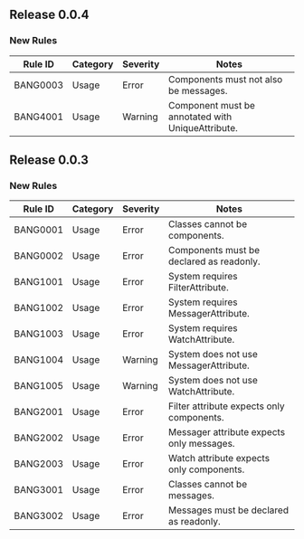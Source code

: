 ## Release 0.0.4

### New Rules

Rule ID | Category | Severity | Notes
--------|----------|----------|--------------------
BANG0003 | Usage    | Error    | Components must not also be messages.    
BANG4001 | Usage    | Warning  | Component must be annotated with UniqueAttribute.    

## Release 0.0.3

### New Rules

Rule ID | Category | Severity | Notes
--------|----------|----------|--------------------
BANG0001 | Usage    | Error    | Classes cannot be components.             
BANG0002 | Usage    | Error    | Components must be declared as readonly.  
BANG1001 | Usage    | Error    | System requires FilterAttribute.          
BANG1002 | Usage    | Error    | System requires MessagerAttribute.        
BANG1003 | Usage    | Error    | System requires WatchAttribute.           
BANG1004 | Usage    | Warning  | System does not use MessagerAttribute.    
BANG1005 | Usage    | Warning  | System does not use WatchAttribute.       
BANG2001 | Usage    | Error    | Filter attribute expects only components. 
BANG2002 | Usage    | Error    | Messager attribute expects only messages. 
BANG2003 | Usage    | Error    | Watch attribute expects only components.  
BANG3001 | Usage    | Error    | Classes cannot be messages.               
BANG3002 | Usage    | Error    | Messages must be declared as readonly.    